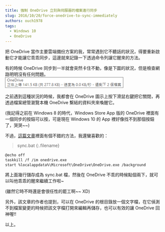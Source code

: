 ```yaml
---
title: 強制 OneDrive 立刻與伺服器的檔案進行同步
slug: 2016/10/20/force-onedrive-to-sync-immediately
authors: ouch1978
tags:
  - Windows 10
  - OneDrive
---
```


把 OneDrive 當作主要雲端備份方案的我，常常遇到它不聽話的狀況，得要重新啟動它才能讓它乖乖同步，這邊就來記錄一下透過命令列讓它醒來的方法。

有的時候 OneDrive 同步到一半就會突然卡住不動，像是下圖的狀況，但是檢查網路明明沒有任何問題。
[![OneDrive的傳輸速度卡在0.0KB](onedrive-stops-transfer.png "Non-Unicode 語言設定")](onedrive-stops-transfer.png)

之前遇到這種狀況的時候，我都會在 OneDrive 圖示上按下滑鼠右鍵把它關閉，再透過檔案總管瀏覽本機 OneDrive 繫結的資料夾來喚醒它。

(我記得之前在 Windows 8 的時代，Windows Store App 版的 OneDrive 裡面有一個同步的按鈕可以按，可是現在 Windows 10 的 App 裡好像找不到那個按鈕了，哭哭~~)

不過，[這篇文章](http://andreklein.net/how-to-force-microsoft-onedrive-to-sync/ "How To Force Microsoft OneDrive To Sync More Often")裡面有個不錯的方法，我還蠻喜歡的：

> sync.bat
> {:.filename}

```
@echo off
taskkill /f /im onedrive.exe
start %localappdata%\Microsoft\OneDrive\OneDrive.exe /background
```

將上面幾行儲存成為 sync.bat 檔，然後在 OneDrive 不乖的時候點個兩下，就可以叫他乖乖的醒來繼續工作啦~

(雖然它時不時還是會很任性的罷工啊~~ XD)

另外，該文章的作者也提到，可以在 OneDrive 的根目錄放一個文字檔，在它偵測不到檔案變更的時候把該文字檔打開來編輯再儲存，也可以有效的讓 OneDrive 回神喔!!

以上。

```

```
